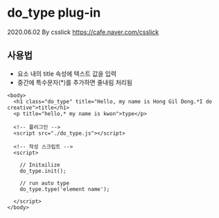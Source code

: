 # do_type plug-in
2020.06.02 By csslick
https://cafe.naver.com/csslick

## 사용법
- 요소 내의 title 속성에 텍스트 값을 입력
- 중간에 특수문자(*)를 추가하면 줄내림 처리됨

```
<body>
  <h1 class="do_type" title="Hello, my name is Hong Gil Dong.*I do creative">title</h1>
  <p title="hello,* my name is kwon">type</p>
  
  <!-- 플러그인 -->
  <script src="./do_type.js"></script>
  
  <!-- 작성 스크립트 -->
  <script>
  
    // Initailize
    do_type.init();
    
    // run auto type
    do_type.type('element name');
  
  </script>
</body>
```

